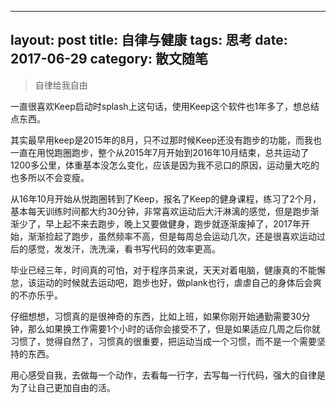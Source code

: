 
---
layout: post
title: 自律与健康
tags: 思考
date: 2017-06-29
category: 散文随笔
---

>自律给我自由

一直很喜欢Keep启动时splash上这句话，使用Keep这个软件也1年多了，想总结点东西。

其实最早用keep是2015年的8月，只不过那时候Keep还没有跑步的功能，而我也一直在用悦跑圈跑步，整个从2015年7月开始到2016年10月结束，总共运动了1200多公里，体重基本没怎么变化，应该是因为我不忌口的原因，运动量大吃的也多所以不会变瘦。

从16年10月开始从悦跑圈转到了Keep，报名了Keep的健身课程，练习了2个月，基本每天训练时间都大约30分钟，非常喜欢运动后大汗淋漓的感觉，但是跑步渐渐少了，早上起不来去跑步，晚上又要做健身，跑步就逐渐废掉了，2017年开始，渐渐捡起了跑步，虽然频率不高，但是每周总会运动几次，还是很喜欢运动过后的感觉，发发汗，洗洗澡，看书写代码的效率更高。

毕业已经三年，时间真的可怕，对于程序员来说，天天对着电脑，健康真的不能懈怠，该运动的时候就去运动吧，跑步也好，做plank也行，虐虐自己的身体后会爽的不亦乐乎。

仔细想想，习惯真的是很神奇的东西，比如上班，如果你刚开始通勤需要30分钟，那么如果换工作需要1个小时的话你会接受不了，但是如果适应几周之后你就习惯了，觉得自然了，习惯真的很重要，把运动当成一个习惯，而不是一个需要坚持的东西。

用心感受自我，去做每一个动作，去看每一行字，去写每一行代码，强大的自律是为了让自己更加自由的活。